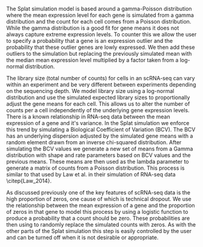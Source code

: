 The Splat simulation model is based around a gamma-Poisson distribution where the mean expression level for each gene is simulated from a gamma distribution and the count for each cell comes from a Poisson distribution. While the gamma distribution is a good fit for gene means it does not always capture extreme expression levels. To counter this we allow the user to specify a probability that a gene is an expression outlier and the probability that these outlier genes are lowly expressed. We then add these outliers to the simulation but replacing the previously simulated mean with the median mean expression level multiplied by a factor taken from a log-normal distribution.

The library size (total number of counts) for cells in an scRNA-seq can vary within an experiment and be very different between experiments depending on the sequencing depth. We model library size using a log-normal distribution and use the simulated expected library sizes to proportionally adjust the gene means for each cell. This allows us to alter the number of counts per a cell independently of the underlying gene expression levels. There is a known relationship in RNA-seq data between the mean expression of a gene and it's variance. In the Splat simulation we enforce this trend by simulating a Biological Coefficient of Variation (BCV). The BCV has an underlying dispersion adjusted by the simulated gene means with a random element drawn from an inverse chi-squared distribution. After simulating the BCV values we generate a new set of means from a Gamma distribution with shape and rate parameters based on BCV values and the previous means. These means are then used as the lambda parameter to generate a matrix of counts from a Poisson distribution. This process is similar to that used by Law et al. in their simulation of RNA-seq data \citep{Law_2014}.

As discussed previously one of the key features of scRNA-seq data is the high proportion of zeros, one cause of which is technical dropout. We use the relationship between the mean expression of a gene and the proportion of zeros in that gene to model this process by using a logistic function to produce a probability that a count should be zero. These probabilities are then using to randomly replace the simulated counts with zeros. As with the other parts of the Splat simulation this step is easily controlled by the user and can be turned off when it is not desirable or appropriate.